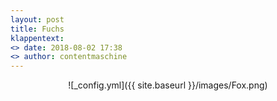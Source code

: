 ```yaml
---
layout: post
title: Fuchs
klappentext:
<> date: 2018-08-02 17:38
<> author: contentmaschine
---
```


<div align="center">

![_config.yml]({{ site.baseurl }}/images/Fox.png)

</div>
